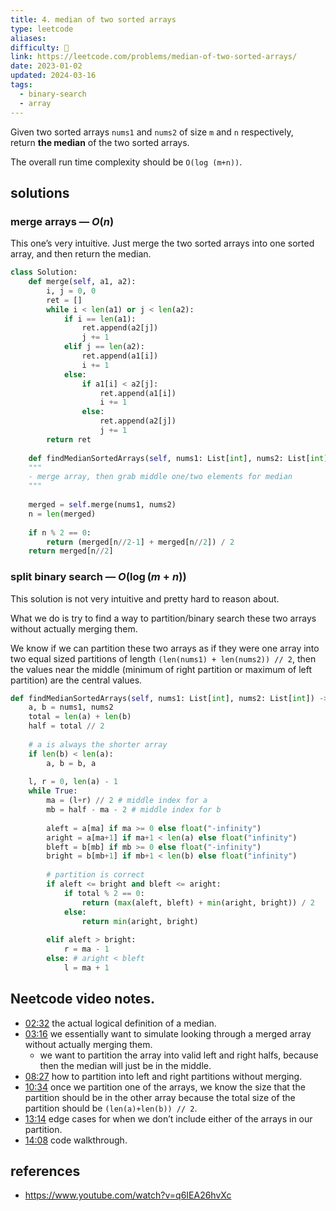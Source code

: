 ```yaml
---
title: 4. median of two sorted arrays
type: leetcode
aliases: 
difficulty: 🔴
link: https://leetcode.com/problems/median-of-two-sorted-arrays/
date: 2023-01-02
updated: 2024-03-16
tags:
  - binary-search
  - array
---
```


Given two sorted arrays `nums1` and `nums2` of size `m` and `n` respectively, return **the median** of the two sorted arrays.

The overall run time complexity should be `O(log (m+n))`.

## solutions

### merge arrays — $O(n)$

This one’s very intuitive. Just merge the two sorted arrays into one sorted array, and then return the median.

```python
class Solution:
	def merge(self, a1, a2):
		i, j = 0, 0
		ret = []
		while i < len(a1) or j < len(a2):
			if i == len(a1):
				ret.append(a2[j])
				j += 1
			elif j == len(a2):
				ret.append(a1[i])
				i += 1
			else:
				if a1[i] < a2[j]:
					ret.append(a1[i])
					i += 1
				else:
					ret.append(a2[j])
					j += 1
		return ret
	  
	def findMedianSortedArrays(self, nums1: List[int], nums2: List[int]) -> float:
	"""
	- merge array, then grab middle one/two elements for median
	"""
	  
	merged = self.merge(nums1, nums2)
	n = len(merged)
	  
	if n % 2 == 0:
		return (merged[n//2-1] + merged[n//2]) / 2
	return merged[n//2]
```

### split binary search — $O(\log(m+n))$

This solution is not very intuitive and pretty hard to reason about.

What we do is try to find a way to partition/binary search these two arrays without actually merging them.

We know if we can partition these two arrays as if they were one array into two equal sized partitions of length `(len(nums1) + len(nums2)) // 2`, then the values near the middle (minimum of right partition or maximum of left partition) are the central values.

```python
def findMedianSortedArrays(self, nums1: List[int], nums2: List[int]) -> float:
	a, b = nums1, nums2
	total = len(a) + len(b)
	half = total // 2
	
	# a is always the shorter array
	if len(b) < len(a):
		a, b = b, a
	
	l, r = 0, len(a) - 1
	while True:
		ma = (l+r) // 2 # middle index for a
		mb = half - ma - 2 # middle index for b
		
		aleft = a[ma] if ma >= 0 else float("-infinity")
		aright = a[ma+1] if ma+1 < len(a) else float("infinity")
		bleft = b[mb] if mb >= 0 else float("-infinity")
		bright = b[mb+1] if mb+1 < len(b) else float("infinity")
		
		# partition is correct
		if aleft <= bright and bleft <= aright:
			if total % 2 == 0:
				return (max(aleft, bleft) + min(aright, bright)) / 2
			else:
				return min(aright, bright)
		
		elif aleft > bright:
			r = ma - 1
		else: # aright < bleft
			l = ma + 1
```

## Neetcode video notes.

- [02:32](https://www.youtube.com/watch?v=q6IEA26hvXc#t=152.54057795422364) the actual logical definition of a median.
- [03:16](https://www.youtube.com/watch?v=q6IEA26hvXc#t=196.84639202098083) we essentially want to simulate looking through a merged array without actually merging them.
	- we want to partition the array into valid left and right halfs, because then the median will just be in the middle.
- [08:27](https://www.youtube.com/watch?v=q6IEA26hvXc#t=507.3298399103546) how to partition into left and right partitions without merging.
- [10:34](https://www.youtube.com/watch?v=q6IEA26hvXc#t=634.1080160095368) once we partition one of the arrays, we know the size that the partition should be in the other array because the total size of the partition should be `(len(a)+len(b)) // 2`.
- [13:14](https://www.youtube.com/watch?v=q6IEA26hvXc#t=794.7069969904633) edge cases for when we don’t include either of the arrays in our partition.
- [14:08](https://www.youtube.com/watch?v=q6IEA26hvXc#t=848.4556927108475) code walkthrough.

## references

- https://www.youtube.com/watch?v=q6IEA26hvXc
